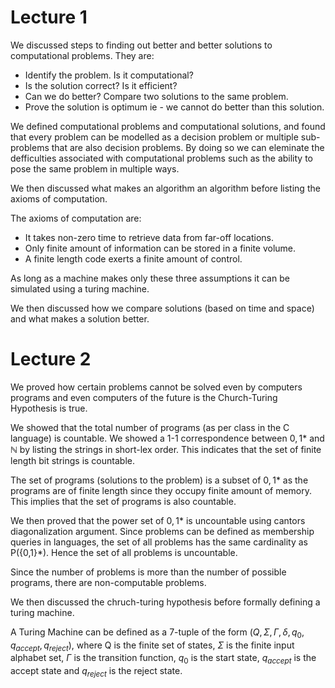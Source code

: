 # Lecture 1

We discussed steps to finding out better and better solutions to computational problems. They are:

- Identify the problem. Is it computational?
- Is the solution correct? Is it efficient?
- Can we do better? Compare two solutions to the same problem.
- Prove the solution is optimum ie - we cannot do better than this solution.

We defined computational problems and computational solutions, and found that every problem can be modelled as a decision problem or multiple sub-problems that are also decision problems. By doing so we can eleminate the defficulties associated with computational problems such as the ability to pose the same problem in multiple ways.

We then discussed what makes an algorithm an algorithm before listing the axioms of computation.

The axioms of computation are:

- It takes non-zero time to retrieve data from far-off locations.
- Only finite amount of information can be stored in a finite volume.
- A finite length code exerts a finite amount of control.

As long as a machine makes only these three assumptions it can be simulated using a turing machine.

We then discussed how we compare solutions (based on time and space) and what makes a solution better.

# Lecture 2

We proved how certain problems cannot be solved even by computers programs and even computers of the future is the Church-Turing Hypothesis is true.

We showed that the total number of programs (as per class in the C language) is countable. We showed a 1-1 correspondence between ${0,1}*$ and $\mathbb{N}$ by listing the strings in short-lex order. This indicates that the set of finite length bit strings is countable.

The set of programs (solutions to the problem) is a subset of ${0,1}*$ as the programs are of finite length since they occupy finite amount of memory. This implies that the set of programs is also countable.

We then proved that the power set of ${0,1}*$ is uncountable using cantors diagonalization argument. Since problems can be defined as membership queries in languages, the set of all problems has the same cardinality as P({0,1}*). Hence the set of all problems is uncountable.

Since the number of problems is more than the number of possible programs, there are non-computable problems.

We then discussed the chruch-turing hypothesis before formally defining a turing machine.

A Turing Machine can be defined as a 7-tuple of the form $(Q, \Sigma, \Gamma, \delta,q_0, q_{accept}, q_{reject})$, where Q is the finite set of states, $\Sigma$ is the finite input alphabet set, $\Gamma$ is the transition function, $q_0$ is the start state, $q_{accept}$ is the accept state and $q_{reject}$ is the reject state.






